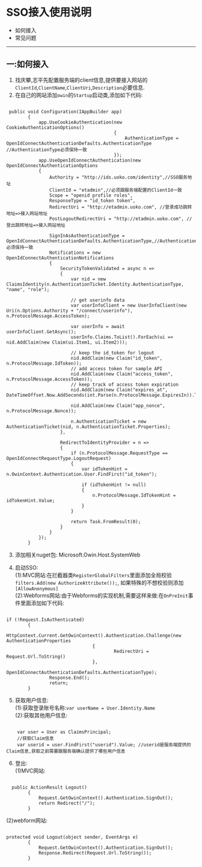 # SSO接入使用说明
* 如何接入
* 常见问题

---
## 一:如何接入
1. 找庆攀,志平先配置服务端的client信息,提供要接入网站的`ClientId`,`ClientName`,`ClientUri`,`Description`必要信息.  
2. 在自己的网站添加`owin`的`Startup`启动类,添加如下代码:
<pre><code>
 public void Configuration(IAppBuilder app)
        {
            app.UseCookieAuthentication(new CookieAuthenticationOptions()
                                        {
                                            AuthenticationType = OpenIdConnectAuthenticationDefaults.AuthenticationType //AuthenticationType必须保持一致
                                        });
            app.UseOpenIdConnectAuthentication(new OpenIdConnectAuthenticationOptions
            {
                Authority = "http://ids.uoko.com/identity",//SSO服务地址
                ClientId = "etadmin",//必须跟服务端配置的ClientId一致
                Scope = "openid profile roles",
                ResponseType = "id_token token",
                RedirectUri = "http://etadmin.uoko.com", //登录成功跳转地址=>接入网站地址
                PostLogoutRedirectUri = "http://etadmin.uoko.com", //登出跳转地址=>接入网站地址
               
                SignInAsAuthenticationType = OpenIdConnectAuthenticationDefaults.AuthenticationType,//AuthenticationType必须保持一致
                Notifications = new OpenIdConnectAuthenticationNotifications
                {
                    SecurityTokenValidated = async n =>
                    {
                        var nid = new ClaimsIdentity(n.AuthenticationTicket.Identity.AuthenticationType, "name", "role");

                        // get userinfo data
                        var userInfoClient = new UserInfoClient(new Uri(n.Options.Authority + "/connect/userinfo"), n.ProtocolMessage.AccessToken);

                        var userInfo = await userInfoClient.GetAsync();
                        userInfo.Claims.ToList().ForEach(ui => nid.AddClaim(new Claim(ui.Item1, ui.Item2)));

                        // keep the id_token for logout
                        nid.AddClaim(new Claim("id_token", n.ProtocolMessage.IdToken));
                        // add access token for sample API
                        nid.AddClaim(new Claim("access_token", n.ProtocolMessage.AccessToken));
                        // keep track of access token expiration
                        nid.AddClaim(new Claim("expires_at", DateTimeOffset.Now.AddSeconds(int.Parse(n.ProtocolMessage.ExpiresIn)).ToString()));

                        nid.AddClaim(new Claim("app_nonce", n.ProtocolMessage.Nonce));

                        n.AuthenticationTicket = new AuthenticationTicket(nid, n.AuthenticationTicket.Properties);
                    },

                    RedirectToIdentityProvider = n =>
                    {
                        if (n.ProtocolMessage.RequestType == OpenIdConnectRequestType.LogoutRequest)
                        {
                            var idTokenHint = n.OwinContext.Authentication.User.FindFirst("id_token");

                            if (idTokenHint != null)
                            {
                                n.ProtocolMessage.IdTokenHint = idTokenHint.Value;
                            }
                        }

                        return Task.FromResult(0);
                    }
                }
            });
        }
</code></pre>
3. 添加相关nuget包:
Microsoft.Owin.Host.SystemWeb  

4. 启动SSO:  
(1):MVC网站:在拦截器类`RegisterGlobalFilters`里面添加全局校验`filters.Add(new AuthorizeAttribute());`, 如果特殊的不想校验则添加`[AllowAnonymous]`  
(2):Webforms网站:由于Webforms的实现机制,需要这样来做:在`OnPreInit`事件里面添加如下代码:  
<pre><code>
if (!Request.IsAuthenticated)
        {
                HttpContext.Current.GetOwinContext().Authentication.Challenge(new AuthenticationProperties
                                {
                                        RedirectUri = Request.Url.ToString()
                                },
                                OpenIdConnectAuthenticationDefaults.AuthenticationType);
                Response.End();
                return;
        }
</code></pre>

5. 获取用户信息:  
(1):获取登录账号名称:`var userName = User.Identity.Name`      
(2):获取其他用户信息:
<pre><code>
    var user = User as ClaimsPrincipal;
    //获取Claim信息
    var userid = user.FindFirst("userid").Value; //userid是服务端提供的Claim信息,获取之前需要跟服务端确认提供了哪些用户信息
</code></pre>  

6. 登出:  
(1)MVC网站:  
<pre><code>
  public ActionResult Logout()
        {
            Request.GetOwinContext().Authentication.SignOut();
            return Redirect("/");
        }
</code></pre>  
(2)webform网站:  
<pre><code>
protected void Logout(object sender, EventArgs e)
        {
            Request.GetOwinContext().Authentication.SignOut();
            Response.Redirect(Request.Url.ToString());
        }
</code></pre>